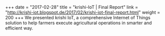 +++
date = "2017-02-28"
title = "krishi-IoT | Final Report"
link = "http://krishi-iot.blogspot.de/2017/02/krishi-iot-final-report.html"
weight = 200
+++
We presented krishi IoT, a comprehensive Internet of Things solution to help farmers execute agricultural operations in smarter and efficient way.